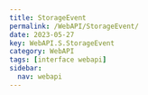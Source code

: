 ```yaml
---
title: StorageEvent
permalink: /WebAPI/StorageEvent/
date: 2023-05-27
key: WebAPI.S.StorageEvent
category: WebAPI
tags: [interface webapi]
sidebar:
  nav: webapi
---
```


